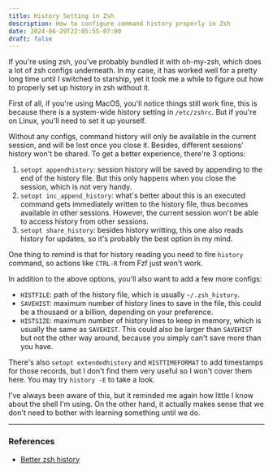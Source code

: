```yaml
---
title: History Setting in Zsh
description: How to configure command history properly in Zsh
date: 2024-06-29T22:05:55-07:00
draft: false
---
```


If you're using zsh, you've probably bundled it with oh-my-zsh, which does a lot of zsh configs underneath. In my case, it has worked well for a pretty long time until I switched to starship, yet it took me a while to figure out how to properly set up history in zsh without it.

First of all, if you're using MacOS, you'll notice things still work fine, this is because there is a system-wide history setting in `/etc/zshrc`. But if you're on Linux, you'll need to set it up yourself.

Without any configs, command history will only be available in the current session, and will be lost once you close it. Besides, different sessions' history won't be shared. To get a better experience, there're 3 options:

1. `setopt appendhistory`: session history will be saved by appending to the end of the history file. But this only happens when you close the session, which is not very handy.
2. `setopt inc_append_history`: what's better about this is an executed command gets immediately written to the history file, thus becomes available in other sessions. However, the current session won't be able to access history from other sessions.
3. `setopt share_history`: besides history writting, this one also reads history for updates, so it's probably the best option in my mind.

One thing to remind is that for history reading you need to fire `history` command, so actions like `CTRL-R` from Fzf just won't work.

In addition to the above options, you'll also want to add a few more configs:

- `HISTFILE`: path of the history file, which is usually `~/.zsh_history`.
- `SAVEHIST`: maximum number of history lines to save in the file, this could be a thousand or a billion, depending on your preference.
- `HISTSIZE`: maximum number of history lines to keep in memory, which is usually the same as `SAVEHIST`. This could also be larger than `SAVEHIST` but not the other way around, because you simply can't save more than you have.

There's also `setopt extendedhistory` and `HISTTIMEFORMAT` to add timestamps for those records, but I don't find them very useful so I won't cover them here. You may try `history -E` to take a look.

I've always been aware of this, but it reminded me again how little I know about the shell I'm using. On the other hand, it actually makes sense that we don't need to bother with learning something until we do.

---

### References

- [Better zsh history](https://www.soberkoder.com/better-zsh-history/)
